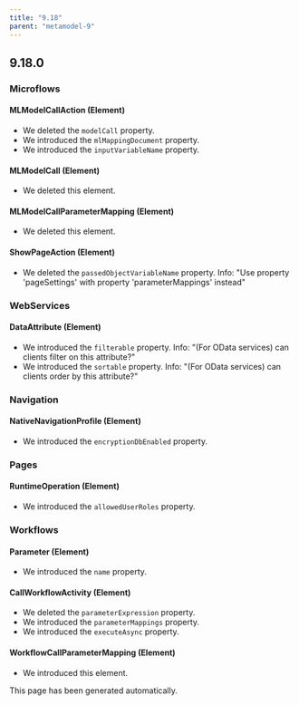```yaml
---
title: "9.18"
parent: "metamodel-9"
---
```


## 9.18.0

### Microflows

#### MLModelCallAction (Element)
* We deleted the `modelCall` property. 
* We introduced the `mlMappingDocument` property. 
* We introduced the `inputVariableName` property. 

#### MLModelCall (Element)
* We deleted this element. 

#### MLModelCallParameterMapping (Element)
* We deleted this element. 

#### ShowPageAction (Element)
* We deleted the `passedObjectVariableName` property. Info: "Use property 'pageSettings' with property 'parameterMappings' instead"

### WebServices

#### DataAttribute (Element)
* We introduced the `filterable` property. Info: "(For OData services) can clients filter on this attribute?"
* We introduced the `sortable` property. Info: "(For OData services) can clients order by this attribute?"

### Navigation

#### NativeNavigationProfile (Element)
* We introduced the `encryptionDbEnabled` property. 

### Pages

#### RuntimeOperation (Element)
* We introduced the `allowedUserRoles` property. 

### Workflows

#### Parameter (Element)
* We introduced the `name` property. 

#### CallWorkflowActivity (Element)
* We deleted the `parameterExpression` property. 
* We introduced the `parameterMappings` property. 
* We introduced the `executeAsync` property. 

#### WorkflowCallParameterMapping (Element)
* We introduced this element. 

This page has been generated automatically.
